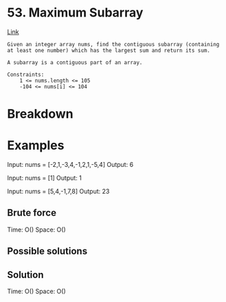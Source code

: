# 53. Maximum Subarray
[Link](https://leetcode.com/problems/maximum-subarray/)

```
Given an integer array nums, find the contiguous subarray (containing at least one number) which has the largest sum and return its sum.

A subarray is a contiguous part of an array.

Constraints:
    1 <= nums.length <= 105
    -104 <= nums[i] <= 104
```

# Breakdown

# Examples
Input: nums = [-2,1,-3,4,-1,2,1,-5,4]
Output: 6

Input: nums = [1]
Output: 1

Input: nums = [5,4,-1,7,8]
Output: 23
## Brute force

Time: O()
Space: O()

## Possible solutions

## Solution


Time: O()
Space: O()

